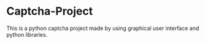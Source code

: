 # Captcha-Project
This is a python captcha project made by using graphical user interface and python libraries.
